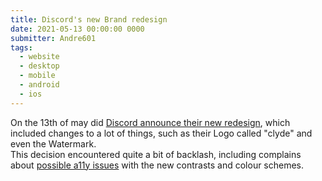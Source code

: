 ```yaml
---
title: Discord's new Brand redesign
date: 2021-05-13 00:00:00 0000
submitter: Andre601
tags:
  - website
  - desktop
  - mobile
  - android
  - ios
---
```


On the 13th of may did [Discord announce their new redesign][blog-post], which included changes to a lot of things, such as their Logo called "clyde" and even the Watermark.  
This decision encountered quite a bit of backlash, including complains about [possible a11y issues][a11y-issues] with the new contrasts and colour schemes.

[blog-post]: https://discord.com/blog/happy-blurpthday-to-discord-a-place-for-everything-you-can-imagine
[a11y-issues]: https://support.discord.com/hc/en-us/community/posts/1500001050842-New-layout-extremely-hostile-towards-people-with-disabilities